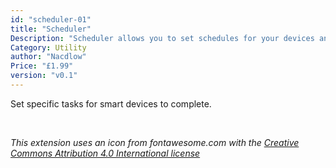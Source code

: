 ```yaml
---
id: "scheduler-01"
title: "Scheduler"
Description: "Scheduler allows you to set schedules for your devices and to create routines for when you are not at home or on holiday"
Category: Utility
author: "Nacdlow"
Price: "£1.99"
version: "v0.1"
---
```


Set specific tasks for smart devices to complete.

<br>

*This extension uses an icon from fontawesome.com with the [Creative Commons Attribution 4.0 International license](https://fontawesome.com/license)*


<br>
<br>